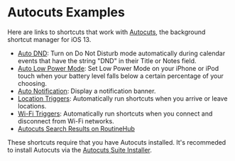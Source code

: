 # Autocuts Examples

Here are links to shortcuts that work with [Autocuts](https://adamtow.github.io/autocuts-admin/), the background shortcut manager for iOS 13.

- [Auto DND](https://routinehub.co/shortcut/3644): Turn on Do Not Disturb mode automatically during calendar events that have the string "DND" in their Title or Notes field.
- [Auto Low Power Mode](https://routinehub.co/shortcut/3641): Set Low Power Mode on your iPhone or iPod touch when your battery level falls below a certain percentage of your choosing.
- [Auto Notification](https://routinehub.co/shortcut/3673): Display a notification banner.
- [Location Triggers](https://routinehub.co/shortcut/3620): Automatically run shortcuts when you arrive or leave locations.
- [Wi-Fi Triggers](https://routinehub.co/shortcut/3683): Automatically run shortcuts when you connect and disconnect from Wi-Fi networks.
- [Autocuts Search Results on RoutineHub](https://routinehub.co/search/?q=Autocuts)

These shortcuts require that you have Autocuts installed. It's recommeded to install Autocuts via the [Autocuts Suite Installer](https://routinehub.co/shortcut/3661).